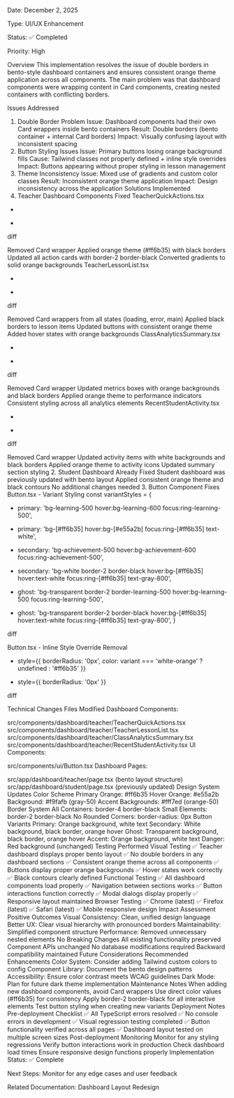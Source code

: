 Date: December 2, 2025

Type: UI/UX Enhancement

Status: ✅ Completed

Priority: High

Overview
This implementation resolves the issue of double borders in bento-style dashboard containers and ensures consistent orange theme application across all components. The main problem was that dashboard components were wrapping content in Card components, creating nested containers with conflicting borders.

Issues Addressed
1. Double Border Problem
Issue: Dashboard components had their own Card wrappers inside bento containers
Result: Double borders (bento container + internal Card borders)
Impact: Visually confusing layout with inconsistent spacing
2. Button Styling Issues
Issue: Primary buttons losing orange background fills
Cause: Tailwind classes not properly defined + inline style overrides
Impact: Buttons appearing without proper styling in lesson management
3. Theme Inconsistency
Issue: Mixed use of gradients and custom color classes
Result: Inconsistent orange theme application
Impact: Design inconsistency across the application
Solutions Implemented
1. Teacher Dashboard Components Fixed
TeacherQuickActions.tsx
- <Card variant="default" padding="lg" className={className}>
+ <div className={className}>

diff


Removed Card wrapper
Applied orange theme (#ff6b35) with black borders
Updated all action cards with border-2 border-black
Converted gradients to solid orange backgrounds
TeacherLessonList.tsx
- <Card variant="default" padding="lg" className={className}>
+ <div className={className}>

diff


Removed Card wrappers from all states (loading, error, main)
Applied black borders to lesson items
Updated buttons with consistent orange theme
Added hover states with orange backgrounds
ClassAnalyticsSummary.tsx
- <Card variant="default" padding="lg" className={className}>
+ <div className={className}>

diff


Removed Card wrapper
Updated metrics boxes with orange backgrounds and black borders
Applied orange theme to performance indicators
Consistent styling across all analytics elements
RecentStudentActivity.tsx
- <Card variant="default" padding="lg" className={className}>
+ <div className={className}>

diff


Removed Card wrapper
Updated activity items with white backgrounds and black borders
Applied orange theme to activity icons
Updated summary section styling
2. Student Dashboard Already Fixed
Student dashboard was previously updated with bento layout
Applied consistent orange theme and black contours
No additional changes needed
3. Button Component Fixes
Button.tsx - Variant Styling
const variantStyles = {
-   primary: 'bg-learning-500 hover:bg-learning-600 focus:ring-learning-500',
+   primary: 'bg-[#ff6b35] hover:bg-[#e55a2b] focus:ring-[#ff6b35] text-white',
-   secondary: 'bg-achievement-500 hover:bg-achievement-600 focus:ring-achievement-500',
+   secondary: 'bg-white border-2 border-black hover:bg-[#ff6b35] hover:text-white focus:ring-[#ff6b35] text-gray-800',
-   ghost: 'bg-transparent border-2 border-learning-500 hover:bg-learning-500 focus:ring-learning-500',
+   ghost: 'bg-transparent border-2 border-black hover:bg-[#ff6b35] hover:text-white focus:ring-[#ff6b35] text-gray-800',
}

diff


Button.tsx - Inline Style Override Removal
- style={{ borderRadius: '0px', color: variant === 'white-orange' ? undefined : '#ff6b35' }}
+ style={{ borderRadius: '0px' }}

diff


Technical Changes
Files Modified
Dashboard Components:

src/components/dashboard/teacher/TeacherQuickActions.tsx
src/components/dashboard/teacher/TeacherLessonList.tsx
src/components/dashboard/teacher/ClassAnalyticsSummary.tsx
src/components/dashboard/teacher/RecentStudentActivity.tsx
UI Components:

src/components/ui/Button.tsx
Dashboard Pages:

src/app/dashboard/teacher/page.tsx (bento layout structure)
src/app/dashboard/student/page.tsx (previously updated)
Design System Updates
Color Scheme
Primary Orange: #ff6b35
Hover Orange: #e55a2b
Background: #f9fafb (gray-50)
Accent Backgrounds: #fff7ed (orange-50)
Border System
All Containers: border-4 border-black
Small Elements: border-2 border-black
No Rounded Corners: border-radius: 0px
Button Variants
Primary: Orange background, white text
Secondary: White background, black border, orange hover
Ghost: Transparent background, black border, orange hover
Accent: Orange background, white text
Danger: Red background (unchanged)
Testing Performed
Visual Testing
✅ Teacher dashboard displays proper bento layout
✅ No double borders in any dashboard sections
✅ Consistent orange theme across all components
✅ Buttons display proper orange backgrounds
✅ Hover states work correctly
✅ Black contours clearly defined
Functional Testing
✅ All dashboard components load properly
✅ Navigation between sections works
✅ Button interactions function correctly
✅ Modal dialogs display properly
✅ Responsive layout maintained
Browser Testing
✅ Chrome (latest)
✅ Firefox (latest)
✅ Safari (latest)
✅ Mobile responsive design
Impact Assessment
Positive Outcomes
Visual Consistency: Clean, unified design language
Better UX: Clear visual hierarchy with pronounced borders
Maintainability: Simplified component structure
Performance: Removed unnecessary nested elements
No Breaking Changes
All existing functionality preserved
Component APIs unchanged
No database modifications required
Backward compatibility maintained
Future Considerations
Recommended Enhancements
Color System: Consider adding Tailwind custom colors to config
Component Library: Document the bento design patterns
Accessibility: Ensure color contrast meets WCAG guidelines
Dark Mode: Plan for future dark theme implementation
Maintenance Notes
When adding new dashboard components, avoid Card wrappers
Use direct color values (#ff6b35) for consistency
Apply border-2 border-black for all interactive elements
Test button styling when creating new variants
Deployment Notes
Pre-deployment Checklist
✅ All TypeScript errors resolved
✅ No console errors in development
✅ Visual regression testing completed
✅ Button functionality verified across all pages
✅ Dashboard layout tested on multiple screen sizes
Post-deployment Monitoring
Monitor for any styling regressions
Verify button interactions work in production
Check dashboard load times
Ensure responsive design functions properly
Implementation Status: ✅ Complete

Next Steps: Monitor for any edge cases and user feedback

Related Documentation: Dashboard Layout Redesign